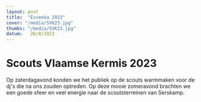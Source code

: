 ```yaml
---
layout: post
title:  "Esveeka 2023"
cover: "/media/SVK23.jpg"
thumbs: "/media/SVK23.jpg"
datum:   26/8/2023
---
```


# Scouts Vlaamse Kermis 2023

Op zaterdagavond konden we het publiek op de scouts warmmaken voor de dj's die na ons zouden optreden. Op deze mooie zomeravond brachten we een goede sfeer en veel energie naar de scoutsterreinen van Serskamp.

